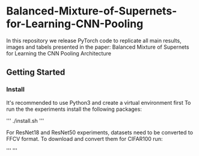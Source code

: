# Balanced-Mixture-of-Supernets-for-Learning-CNN-Pooling

In this repository we release PyTorch code to replicate all main results, images and tabels presented in the paper: Balanced Mixture of Supernets for Learning the CNN Pooling Architecture

## Getting Started
### Install
It's recommended to use Python3 and create a virtual environment first
To run the the experiments install the following packages:

'''
./install.sh
'''

For ResNet18 and ResNet50 experiments, datasets need to be converted to FFCV format. To download and convert them for CIFAR100 run:

'''
'''





